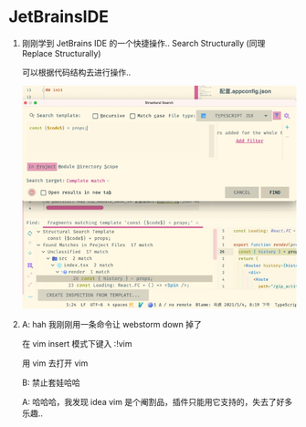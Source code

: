# JetBrainsIDE

1. 刚刚学到 JetBrains IDE 的一个快捷操作.. Search Structurally \(同理 Replace Structurally\)

   可以根据代码结构去进行操作..

   ![image-20210107192751130](../../.gitbook/assets/image-20210107192751130.png)

2. A: hah 我刚刚用一条命令让 webstorm down 掉了

   在 vim insert 模式下键入 :!vim

   用 vim 去打开 vim

   B: ️禁止套娃哈哈

   A: 哈哈哈，我发现 idea vim 是个阉割品，插件只能用它支持的，失去了好多乐趣..

